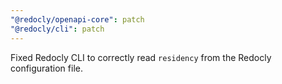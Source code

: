 ```yaml
---
"@redocly/openapi-core": patch
"@redocly/cli": patch
---
```


Fixed Redocly CLI to correctly read `residency` from the Redocly configuration file.
